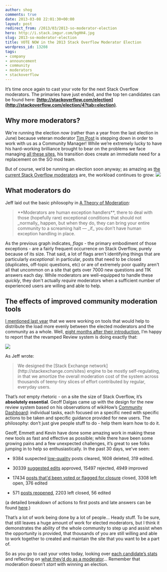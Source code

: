 ```yaml
---
author: shog
comments: true
date: 2013-03-08 22:01:30+00:00
layout: post
redirect_from: /2013/03/2013-so-moderator-election
hero: http://i.stack.imgur.com/bgHH4.jpg
slug: 2013-so-moderator-election
title: VOTE NOW in the 2013 Stack Overflow Moderator Election
wordpress_id: 13208
tags:
- company
- announcement
- community
- moderators
- stackoverflow
---
```


It’s time once again to cast your vote for the next Stack Overflow moderators. The primaries have just ended, and the top ten candidates can be found here: **[http://stackoverflow.com/election](http://stackoverflow.com/election/4?tab=election)**.


## Why more moderators?


We're running the election _now_ (rather than a year from the last election in June) because veteran moderator [Tim Post](http://stackoverflow.com/users/50049/tim-post) is stepping down in order to work with us as a Community Manager! While we’re extremely lucky to have his hard-working brilliance brought to bear on the problems we face managing [all these sites](http://stackexchange.com/sites), his transition does create an immediate need for a replacement on the SO mod team.

But of course, we’d be running an election soon anyway; as amazing as [the current Stack Overflow moderators](http://stackoverflow.com/users?tab=moderators) are, the workload continues to grow:
![](http://i.stack.imgur.com/SpsPO.png)


## What moderators do


Jeff laid out the basic philosophy in [A Theory of Moderation](http://blog.stackoverflow.com/2009/05/a-theory-of-moderation/):


<blockquote>**Moderators are human exception handlers**, there to deal with those (hopefully rare) exceptional conditions that should not _normally_ happen, but when they do, they can bring your entire community to a screaming halt — _if_ you don’t have human exception handling in place.</blockquote>


As the previous graph indicates, _flags_ - the primary embodiment of those exceptions - are a fairly frequent occurrence on Stack Overflow, purely because of its size. That said, a lot of flags aren't identifying things that are particularly _exceptional_: in particular, posts that need to be closed (duplicates, off-topic questions, etc) or are of extremely poor quality aren't all that uncommon on a site that gets over 7000 new questions and 11K answers each day. While moderators are well-equipped to handle these _quickly_, they don't actually _require_ moderators when a sufficient number of experienced users are willing and able to help.


## The effects of improved community moderation tools


[I mentioned last year](http://blog.stackoverflow.com/2012/06/2012-stack-overflow-community-moderator-election-begins/) that we were working on tools that would help to distribute the load more evenly between the elected moderators and the community as a whole. Well, [eight months after their introduction](http://meta.stackoverflow.com/questions/139536/new-feature-community-review-tasks-now-in-beta), I’m happy to report that the revamped Review system is doing exactly that:

![](http://i.stack.imgur.com/fpBPJ.png)

As Jeff wrote:


<blockquote>We designed the [Stack Exchange network](http://stackexchange.com/sites) engine to be mostly self-regulating, in that we amortize the overall moderation cost of the system across thousands of teeny-tiny slices of effort contributed by regular, everyday users.</blockquote>


That’s _not_ empty rhetoric - on a site the size of Stack Overflow, it’s **absolutely essential**. Geoff Dalgas came up with the design for the new review system based on his observations of wikiHow’s [Community Dashboard](http://www.wikihow.com/Special:CommunityDashboard): individual tasks, each focused on a specific need with specific actions to be taken and specific guidance provided for new users. The philosophy: don’t just give people stuff to do - help them learn how to do it.

Geoff, Emmett and Kevin have done some amazing work in making these new tools as fast and effective as possible; while there have been some growing pains and a few unexpected challenges, it’s great to see folks jumping in to help so enthusiastically. In the past 30 days, we’ve seen:



	
  * 9384 suspected [low-quality](http://stackoverflow.com/review/low-quality-posts/stats) posts cleared, 1608 deleted, 319 edited.

	
  * 30339 [suggested edits](http://stackoverflow.com/review/suggested-edits/stats) approved, 15497 rejected, 4949 improved

	
  * 17434 [posts that'd been voted or flagged for closure](http://stackoverflow.com/review/close/stats) closed, 3308 left open, 376 edited

	
  * 571 [posts reopened](http://stackoverflow.com/review/reopen/stats), 2203 left closed, 56 edited


(a detailed breakdown of actions to first posts and late answers can be found [here](http://meta.stackoverflow.com/q/170697).)

That’s a lot of work being done by a lot of people... Heady stuff. To be sure, that still leaves a huge amount of work for elected moderators, but I think it demonstrates the ability of the whole community to step up and assist when the opportunity is provided, that thousands of you are still willing and able to work together to created and maintain the site that you want to be a part of.

So as you go to cast your votes today, looking over [each candidate’s stats](http://elections.stackexchange.com/#stackoverflow) and reflecting on [what they’d do as a moderator](http://meta.stackoverflow.com/questions/170715/february-2013-moderator-election-town-hall-chat-digest)... Remember that moderation doesn’t _start_ with winning an election.
